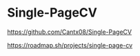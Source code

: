 # Single-PageCV

https://github.com/Cantx08/Single-PageCV

https://roadmap.sh/projects/single-page-cv
